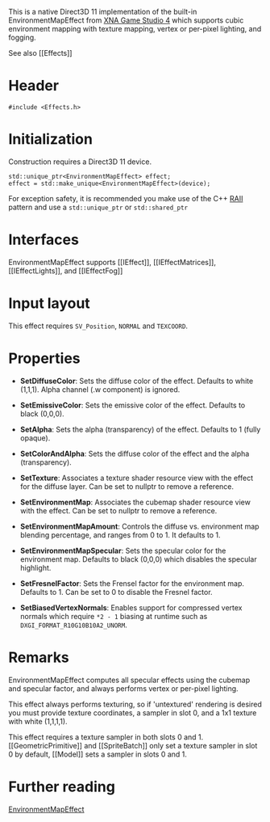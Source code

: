 This is a native Direct3D 11 implementation of the built-in EnvironmentMapEffect from [XNA Game Studio 4](https://msdn.microsoft.com/en-us/library/microsoft.xna.framework.graphics.environmentmapeffect.aspx) which supports cubic environment mapping with texture mapping, vertex or per-pixel lighting, and fogging.

See also [[Effects]]

# Header
    #include <Effects.h>

# Initialization
Construction requires a Direct3D 11 device.

    std::unique_ptr<EnvironmentMapEffect> effect;
    effect = std::make_unique<EnvironmentMapEffect>(device);

For exception safety, it is recommended you make use of the C++ [RAII](http://en.wikipedia.org/wiki/Resource_Acquisition_Is_Initialization) pattern and use a ``std::unique_ptr`` or ``std::shared_ptr``

# Interfaces

EnvironmentMapEffect supports [[IEffect]], [[IEffectMatrices]], [[IEffectLights]], and [[IEffectFog]]

# Input layout
This effect requires ``SV_Position``, ``NORMAL`` and ``TEXCOORD``.

# Properties

* **SetDiffuseColor**: Sets the diffuse color of the effect. Defaults to white (1,1,1). Alpha channel (.w component) is ignored.

* **SetEmissiveColor**: Sets the emissive color of the effect. Defaults to black (0,0,0).

* **SetAlpha**: Sets the alpha (transparency) of the effect. Defaults to 1 (fully opaque).

* **SetColorAndAlpha**: Sets the diffuse color of the effect and the alpha (transparency).

* **SetTexture**: Associates a texture shader resource view with the effect for the diffuse layer. Can be set to nullptr to remove a reference.

* **SetEnvironmentMap**: Associates the cubemap shader resource view with the effect. Can be set to nullptr to remove a reference.

* **SetEnvironmentMapAmount**: Controls the diffuse vs. environment map blending percentage, and ranges from 0 to 1. It defaults to 1.

* **SetEnvironmentMapSpecular**: Sets the specular color for the environment map. Defaults to black (0,0,0) which disables the specular highlight.

* **SetFresnelFactor**: Sets the Frensel factor for the environment map. Defaults to 1. Can be set to 0 to disable the Fresnel factor.

* **SetBiasedVertexNormals**: Enables support for compressed vertex normals which require ``*2 - 1`` biasing at runtime such as ``DXGI_FORMAT_R10G10B10A2_UNORM``.

# Remarks
EnvironmentMapEffect computes all specular effects using the cubemap and specular factor, and always performs vertex or per-pixel lighting.

This effect always performs texturing, so if 'untextured' rendering is desired you must provide texture coordinates, a sampler in slot 0, and a 1x1 texture with white (1,1,1,1).

This effect requires a texture sampler in both slots 0 and 1. [[GeometricPrimitive]] and [[SpriteBatch]] only set a texture sampler in slot 0 by default, [[Model]] sets a sampler in slots 0 and 1.

# Further reading

[EnvironmentMapEffect](http://blogs.msdn.com/b/shawnhar/archive/2010/08/09/environmentmapeffect.aspx)  
